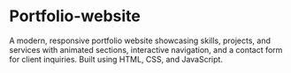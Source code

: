# Portfolio-website
A modern, responsive portfolio website  showcasing skills, projects, and services with animated sections, interactive navigation, and a contact form for client inquiries. Built using HTML, CSS, and JavaScript.
